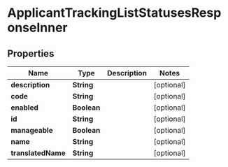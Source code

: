 

# ApplicantTrackingListStatusesResponseInner


## Properties

| Name | Type | Description | Notes |
|------------ | ------------- | ------------- | -------------|
|**description** | **String** |  |  [optional] |
|**code** | **String** |  |  [optional] |
|**enabled** | **Boolean** |  |  [optional] |
|**id** | **String** |  |  [optional] |
|**manageable** | **Boolean** |  |  [optional] |
|**name** | **String** |  |  [optional] |
|**translatedName** | **String** |  |  [optional] |



